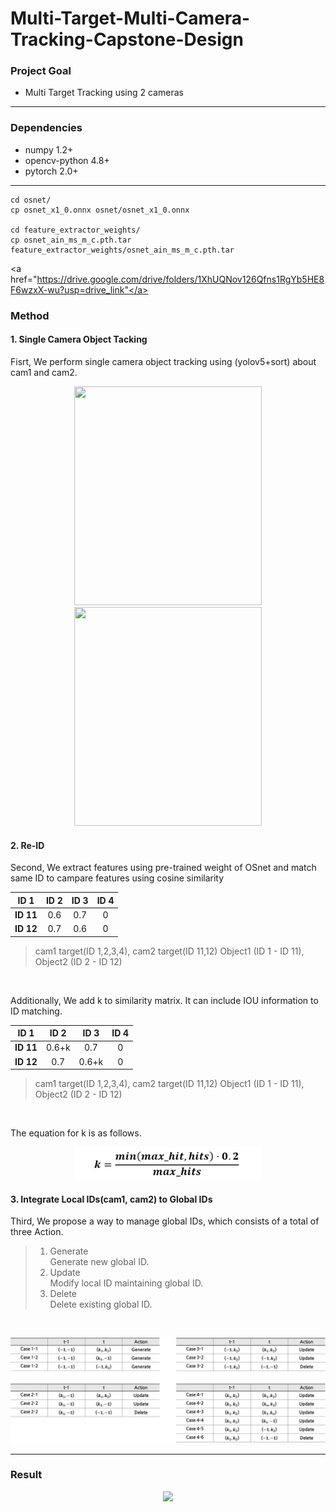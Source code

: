 # Multi-Target-Multi-Camera-Tracking-Capstone-Design

### Project Goal
- Multi Target Tracking using 2 cameras
--------------

### Dependencies
- numpy 1.2+
- opencv-python 4.8+
- pytorch 2.0+
--------------
~~~
cd osnet/
cp osnet_x1_0.onnx osnet/osnet_x1_0.onnx

cd feature_extractor_weights/
cp osnet_ain_ms_m_c.pth.tar feature_extractor_weights/osnet_ain_ms_m_c.pth.tar

~~~
<a href="https://drive.google.com/drive/folders/1XhUQNov126Qfns1RgYb5HE8F6wzxX-wu?usp=drive_link"</a>
  
### Method
#### 1. Single Camera Object Tacking
Fisrt, We perform single camera object tracking using (yolov5+sort) about cam1 and cam2. <br>
<p align="center">
  <img src="./results/plate detection.jpg" width="300" height="350"/>
  <img src="./results/plate detection.jpg" width="300" height="350"/>
</p>

#### 2. Re-ID
Second, We extract features using pre-trained weight of OSnet and match same ID to campare features using cosine similarity <br>

|ID 1|ID 2|ID 3|ID 4|
|---|:---:|:---:|:---:|
|**ID 11**|0.6|0.7|0|0|
|**ID 12**|0.7|0.6|0|0|

> cam1 target(ID 1,2,3,4), cam2 target(ID 11,12)
> Object1 (ID 1 - ID 11), Object2 (ID 2 - ID 12)
<br>

Additionally, We add k to similarity matrix. It can include IOU information to ID matching. <br>

|ID 1|ID 2|ID 3|ID 4|
|---|:---:|:---:|:---:|
|**ID 11**|0.6+k|0.7|0|0|
|**ID 12**|0.7|0.6+k|0|0|

> cam1 target(ID 1,2,3,4), cam2 target(ID 11,12)
> Object1 (ID 1 - ID 11), Object2 (ID 2 - ID 12)
<br>

The equation for k is as follows. <br>

<p align="center">
  <img src="./images/equation.png" width="300"/>
</p>

#### 3. Integrate Local IDs(cam1, cam2) to Global IDs
Third, We propose a way to manage global IDs, which consists of a total of three Action.
> 1. Generate <br>
> Generate new global ID.
> 2. Update <br>
> Modify local ID maintaining global ID.
> 3. Delete <br>
> Delete existing global ID.
<br>

<p align="center">
  <img src="./images/action1.png" width="900"/>
</p>

--------------
### Result

<p align="center">
  <img src="./images/result.gif" width="300"/>
</p>
